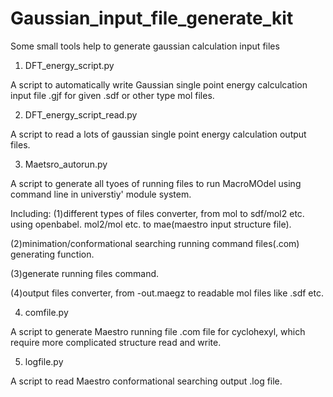 # Gaussian_input_file_generate_kit

Some small tools help to generate gaussian calculation input files

1. DFT_energy_script.py

A script to automatically write Gaussian single point energy calculcation input file .gjf for given .sdf or other type mol files.

2. DFT_energy_script_read.py

A script to read a lots of gaussian single point energy calculation output files.

3. Maetsro_autorun.py

A script to generate all tyoes of running files to run MacroMOdel using command line in universtiy' module system.

Including:
(1)different types of files converter, from mol to sdf/mol2 etc. using openbabel. mol2/mol etc. to mae(maestro input structure file).

(2)minimation/conformational searching running command files(.com) generating function.

(3)generate running files command.

(4)output files converter, from -out.maegz to readable mol files like .sdf etc.

4. comfile.py

A script to generate Maestro running file .com file for cyclohexyl, which require more complicated structure read and write.

5. logfile.py

A script to read Maestro conformational searching output .log file. 


